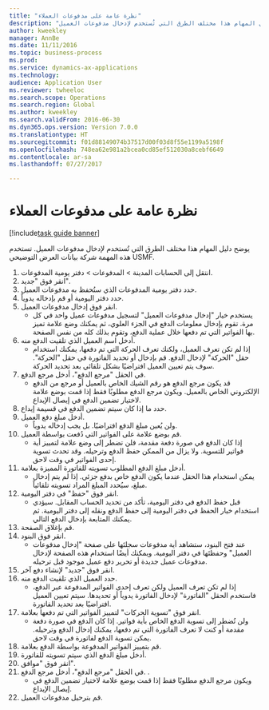 ```yaml
--- 
title: "نظرة عامة على مدفوعات العملاء"
description: "يوضح دليل المهام هذا مختلف الطرق التي تُستخدم لإدخال مدفوعات العميل."
author: kweekley
manager: AnnBe
ms.date: 11/11/2016
ms.topic: business-process
ms.prod: 
ms.service: dynamics-ax-applications
ms.technology: 
audience: Application User
ms.reviewer: twheeloc
ms.search.scope: Operations
ms.search.region: Global
ms.author: kweekley
ms.search.validFrom: 2016-06-30
ms.dyn365.ops.version: Version 7.0.0
ms.translationtype: HT
ms.sourcegitcommit: f01d88149074b37517d00f03d8f55e1199a5198f
ms.openlocfilehash: 748ea62e981a2bcea0cd85ef512030a8cebf6649
ms.contentlocale: ar-sa
ms.lasthandoff: 07/27/2017

---
```

# <a name="customer-payment-overview"></a>نظرة عامة على مدفوعات العملاء

[!include[task guide banner](../../includes/task-guide-banner.md)]

يوضح دليل المهام هذا مختلف الطرق التي تُستخدم لإدخال مدفوعات العميل. تستخدم هذه المهمة شركة بيانات العرض التوضيحي USMF.

1. انتقل إلى الحسابات المدينة > المدفوعات‬ > دفتر يومية المدفوعات‬‬.
2. انقر فوق "جديد".
3. حدد دفتر يومية المدفوعات الذي ستُحفظ به مدفوعات العميل.
4. حدد دفتر اليومية أو قم بإدخاله يدوياً.
5. انقر فوق إدخال مدفوعات العميل.
    * يستخدم خيار "إدخال مدفوعات العميل" لتسجيل مدفوعات عميل واحد في كل مرة. تقوم بإدخال معلومات الدفع في الجزء العلوي، ثم يمكنك وضع علامة تميز بها الفواتير التي تم دفعها خلال عملية الدفع، وتقوم بذلك كله من نفس الصفحة.  
6. أدخل اسم العميل الذي تلقيت الدفع منه.
    * إذا لم تكن تعرف العميل، ولكنك تعرف الحركة التي تم دفعها، يمكنك استخدام حقل "الحركة" لإدخال الدفع. قم بإدخال أو تحديد الفاتورة في حقل "الحركة". سوف يتم تعيين العميل افتراضيًا بشكل تلقائي بعد تحديد الحركة.  
7. في الحقل "مرجع الدفع"، أدخل مرجع الدفع.
    * قد يكون مرجع الدفع هو رقم الشيك الخاص بالعميل أو مرجع من الدفع الإلكتروني الخاص بالعميل. ويكون مرجع الدفع مطلوبًا فقط إذا قمت بوضع علامة لاختيار تضمين الدفع في إيصال الإيداع.  
8. حدد ما إذا كان سيتم تضمين الدفع في قسيمة إيداع. 
9. أدخل مبلغ دفع العميل.
    * ولن يُعين مبلغ الدفع افتراضيًا. بل يجب إدخاله يدوياً.  
10. قم بوضع علامة على الفواتير التي دُفعت بواسطة العميل.
    * إذا كان الدفع في صورة دفعة مقدمة، فلن تضطر إلى وضع علامة لتمييز أية فواتير للتسوية. ولا يزال من الممكن حفظ الدفع وترحيله. وقد تحدث تسوية إحدى الفواتير في وقت لاحق.  
11. أدخل مبلغ الدفع المطلوب تسويته للفاتورة المميزة بعلامة. 
    * يمكن استخدام هذا الحقل عندما يكون الدفع خاص بدفع جزئي. إذا لم يتم إدخال مبلغ، سيُحدد المبلغ المراد تسويته تلقائياً.  
12. انقر فوق "حفظ" في دفتر اليومية.
    * قبل حفظ الدفع في دفتر اليومية، تأكد من تحديد الحساب المقابل. سيؤدي استخدام خيار الحفظ في دفتر اليومية إلى حفظ الدفع ونقله إلى دفتر اليومية. ثم يمكنك المتابعة بإدخال الدفع التالي.  
13. قم بإغلاق الصفحة.
14. انقر فوق البنود.
    * عند فتح البنود، ستشاهد أية مدفوعات سجلتَها على صفحة "إدخال مدفوعات العميل" وحفظتَها في دفتر اليومية. ويمكنك أيضًا استخدام هذه الصفحة لإدخال مدفوعات عميل جديدة أو تحرير دفع عميل موجود قبل ترحيله.  
15. انقر فوق "جديد" لإنشاء دفع آخر. 
16. حدد العميل الذي تلقيت الدفع منه.
    * إذا لم تكن تعرف العميل ولكن تعرف إحدى الفواتير المدفوعة عبر الدفع، فاستخدم الحقل "الفاتورة" لإدخال الفاتورة يدوياً أو تحديدها. سيتم تعيين العميل افتراضيًا بعد تحديد الفاتورة.  
17. انقر فوق "تسوية الحركات" لتمييز الفواتير التي تم دفعها بعلامة.
    * ولن تُضطر إلى تسوية الدفع الخاص بأية فواتير. إذا كان الدفع في صورة دفعة مقدمة أو كنت لا تعرف الفاتورة التي تم دفعها، يمكنك إدخال الدفع وترحيله. يمكن تسوية الدفع لفاتورة في وقت لاحق.  
18. قم بتمييز الفواتير المدفوعة بواسطة الدفع بعلامة. 
19. أدخل مبلغ الدفع الذي سيتم تسويته للفاتورة.
20. انقر فوق "موافق".
21. في الحقل "مرجع الدفع"، أدخل مرجع الدفع. .
    * ويكون مرجع الدفع مطلوبًا فقط إذا قمت بوضع علامة لاختيار تضمين الدفع في إيصال الإيداع.  
22. قم بترحيل مدفوعات العميل. 


